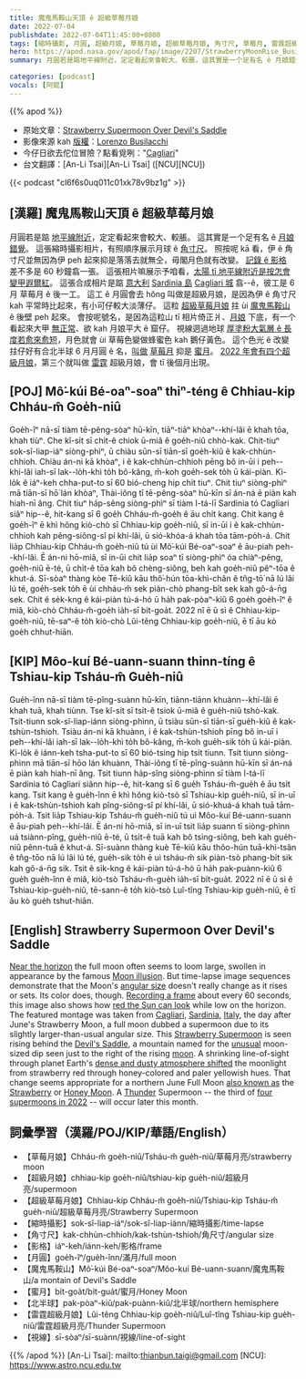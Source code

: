 ```yaml
---
title: 魔鬼馬鞍山天頂 ê 超級草莓月娘
date: 2022-07-04
publishdate: 2022-07-04T11:45:00+0800
tags: [縮時攝影, 月圓, 超級月娘, 草莓月娘, 超級草莓月娘, 角寸尺, 草莓月, 雷霆超級月娘, 蜜月, 北半球, 影格]
hero: https://apod.nasa.gov/apod/fap/image/2207/StrawberryMoonRise_Busilacchi_1080.jpg
summary: 月圓若是踮地平線附近，定定看起來會較大、較脹，這其實是一个足有名 ê 月娘錯覺。

categories: [podcast]
vocals: [阿錕]
---
```


{{% apod %}}

- 原始文章：[Strawberry Supermoon Over Devil's Saddle](https://apod.nasa.gov/apod/ap220704.html)
- 影像來源 kah [版權][copyright]：[Lorenzo Busilacchi](https://www.instagram.com/lorenzo.busilacchi/)
- 今仔日欲去佗位冒險？點看覓咧："[Cagliari][Cagliari]"
- 台文翻譯：[An-Li Tsai][An-Li Tsai] ([NCU][NCU])

{{< podcast "cl6f6s0uq011c01xk78v9bz1g" >}}

## [漢羅] 魔鬼馬鞍山天頂 ê 超級草莓月娘
月圓若是踮 [地平線附近][Near the horizon]，定定看起來會較大、較脹。
這其實是一个足有名 ê [月娘錯覺][Moon illusion]。
這張縮時攝影相片，有照順序展示月球 ê [角寸尺][angular size]。
照按呢 kā 看，伊 ê 角寸尺並無因為伊 peh 起來抑是落落去就無仝，毋閣月色就有改變。
[記錄 ê 影格][Recording a frame] 差不多是 60 秒鐘翕一張。
這張相片嘛展示予咱看，[太陽 tī 地平線附近是按怎會變甲遐爾紅][red the Sun can look]。
這張合成相片是踮 [意大利][Italy] [Sardinia 島][Sardinia] [Cagliari 城][Cagliari] 翕--ê，彼工是 6 月 草莓月 ê 後一工。
這工 ê 月圓會去 hŏng 叫做是超級月娘，是因為伊 ê 角寸尺 kah 平常時比起來，有小可仔較大淡薄仔。
這粒 [超級草莓月娘][Strawberry Supermoon t] 拄 ùi [魔鬼馬鞍山][Devil's Saddle] ê 後壁 peh 起來。
會按呢號名，是因為這粒山 tī 相片倚正爿、[月娘][moon] 下底，有一个看起來大甲 [無正常][unusual]、欲 kah 月娘平大 ê 窟仔。
視線迵過地球 [厚塗粉大氣層 ê 長度若愈來愈短][dense and dusty atmosphere shifted]，月色就會 ùi 草莓色變做蜂蜜色 kah 鵝仔黃色。
這个色光 ê 改變拄仔好有合北半球 6 月月圓 ê 名，[叫做][also known as] [草莓月][Strawberry] 抑是 [蜜月][Honey Moon]。
[2022 年會有四个超級月娘][four supermoons in 2022]，第三个就叫做 [雷霆][Thunder] 超級月娘，會 tī 後個月出現。

## [POJ] Mô͘-kúi Bé-oaⁿ-soaⁿ thiⁿ-téng ê Chhiau-kip Chháu-m̂ Goe̍h-niû
Goe̍h-îⁿ nā-sī tiàm tē-pêng-sòaⁿ hū-kīn, tiāⁿ-tiāⁿ khòaⁿ--khí-lâi ē khah tōa, khah tiùⁿ.
Che kî-si̍t sī chi̍t-ê chiok ū-miâ ê goe̍h-niû chhò-kak.
Chit-tiuⁿ sok-sî-liap-iáⁿ siòng-phìⁿ, ū chiàu sūn-sī tiān-sī goe̍h-kiû ê kak-chhùn-chhioh.
Chiàu án-ni kā khòaⁿ, i ê kak-chhùn-chhioh pēng bô in-ūi i peh--khí-lâi iah-sī lak--lo̍h-khì to̍h bô-kâng, m̄-koh goe̍h-sek to̍h ū kái-piàn.
Kì-lo̍k ê iáⁿ-keh chha-put-to sī 60 bió-cheng hip chi̍t tiuⁿ.
Chit tiuⁿ siòng-phìⁿ mā tiān-sī hō͘ lán khòaⁿ, Thài-iông tī tē-pêng-sòaⁿ hū-kīn sī án-ná ē piàn kah hiah-nī âng.
Chit tiuⁿ ha̍p-sêng siòng-phìⁿ sī tiàm I-tá-lī Sardinia tó Cagliari siâⁿ hip--ê, hit-kang sī 6 goe̍h Chháu-m̂-goe̍h ê āu chi̍t kang.
Chit kang ê goe̍h-îⁿ ē khì hŏng kiò-chò sī Chhiau-kip goe̍h-niû, sī in-ūi i ê kak-chhùn-chhioh kah pêng-siông-sî pí khí-lâi, ū sió-khóa-á khah tōa tām-po̍h-á.
Chit lia̍p Chhiau-kip Chháu-m̂ goe̍h-niû tú ùi Mô͘-kúi Bé-oaⁿ-soaⁿ ê āu-piah peh--khí-lâi.
Ē án-ni hō-miâ, sī in-ūi chit lia̍p soaⁿ tī siòng-phìⁿ óa chiàⁿ-pêng, goe̍h-niû ē-té, ū chi̍t-ê tōa kah bô chèng-siông, beh kah goe̍h-niû pêⁿ-tōa ê khut-á.
Sī-sòaⁿ thàng kòe Tē-kiû kāu thô͘-hún tōa-khì-chân ê tn̂g-tō͘ nā lú lâi lú té, goe̍h-sek to̍h ē ùi chháu-m̂ sek piàn-chò phang-bi̍t sek kah gô-á-n̄g sek.
Chit ê se̍k-kng ê kái-piàn tú-á-hó ū ha̍h pak-pòaⁿ-kiû 6 goe̍h goe̍h-îⁿ ê miâ, kiò-chò Chháu-m̂-goe̍h ia̍h-sī bi̍t-goa̍t.
2022 nî ē ū sì ê Chhiau-kip-goe̍h-niû, tē-saⁿ-ê to̍h kiò-chò Lûi-têng Chhiau-kip goe̍h-niû, ē tī āu kò goe̍h chhut-hiān.

## [KIP] Môo-kuí Bé-uann-suann thinn-tíng ê Tshiau-kip Tsháu-m̂ Gue̍h-niû
Gue̍h-înn nā-sī tiàm tē-pîng-suànn hū-kīn, tiānn-tiānn khuànn--khí-lâi ē khah tuā, khah tiùnn.
Tse kî-si̍t sī tsi̍t-ê tsiok ū-miâ ê gue̍h-niû tshò-kak.
Tsit-tiunn sok-sî-liap-iánn siòng-phìnn, ū tsiàu sūn-sī tiān-sī gue̍h-kiû ê kak-tshùn-tshioh.
Tsiàu án-ni kā khuànn, i ê kak-tshùn-tshioh pīng bô in-uī i peh--khí-lâi iah-sī lak--lo̍h-khì to̍h bô-kâng, m̄-koh gue̍h-sik to̍h ū kái-piàn.
Kì-lo̍k ê iánn-keh tsha-put-to sī 60 bió-tsing hip tsi̍t tiunn.
Tsit tiunn siòng-phìnn mā tiān-sī hōo lán khuànn, Thài-iông tī tē-pîng-suànn hū-kīn sī án-ná ē piàn kah hiah-nī âng.
Tsit tiunn ha̍p-sîng siòng-phìnn sī tiàm I-tá-lī Sardinia tó Cagliari siânn hip--ê, hit-kang sī 6 gue̍h Tsháu-m̂-gue̍h ê āu tsi̍t kang.
Tsit kang ê gue̍h-înn ē khì hŏng kiò-tsò sī Tshiau-kip gue̍h-niû, sī in-uī i ê kak-tshùn-tshioh kah pîng-siông-sî pí khí-lâi, ū sió-khuá-á khah tuā tām-po̍h-á.
Tsit lia̍p Tshiau-kip Tsháu-m̂ gue̍h-niû tú uì Môo-kuí Bé-uann-suann ê āu-piah peh--khí-lâi.
Ē án-ni hō-miâ, sī in-uī tsit lia̍p suann tī siòng-phìnn uá tsiànn-pîng, gue̍h-niû ē-té, ū tsi̍t-ê tuā kah bô tsìng-siông, beh kah gue̍h-niû pênn-tuā ê khut-á.
Sī-suànn thàng kuè Tē-kiû kāu thôo-hún tuā-khì-tsân ê tn̂g-tōo nā lú lâi lú té, gue̍h-sik to̍h ē uì tsháu-m̂ sik piàn-tsò phang-bi̍t sik kah gô-á-n̄g sik.
Tsit ê si̍k-kng ê kái-piàn tú-á-hó ū ha̍h pak-puànn-kiû 6 gue̍h gue̍h-înn ê miâ, kiò-tsò Tsháu-m̂-gue̍h ia̍h-sī bi̍t-gua̍t.
2022 nî ē ū sì ê Tshiau-kip-gue̍h-niû, tē-sann-ê to̍h kiò-tsò Luî-tîng Tshiau-kip gue̍h-niû, ē tī āu kò gue̍h tshut-hiān.

## [English] Strawberry Supermoon Over Devil's Saddle
[Near the horizon][Near the horizon] the full moon often seems to loom large, swollen in appearance by the famous [Moon illusion][Moon illusion].
But time-lapse image sequences demonstrate that the Moon's [angular size][angular size] doesn't really change as it rises or sets.
Its color does, though.
[Recording a frame][Recording a frame] about every 60 seconds, this image also shows how [red the Sun can look][red the Sun can look] while low on the horizon.
The featured montage was taken from [Cagliari][Cagliari], [Sardinia][Sardinia], [Italy][Italy], the day after June's Strawberry Moon, a full moon dubbed a supermoon due to its slightly larger-than-usual angular size.
This [Strawberry Supermoon][Strawberry Supermoon e] is seen rising behind the [Devil's Saddle][Devil's Saddle], a mountain named for the [unusual][unusual] moon-sized dip seen just to the right of the rising [moon][moon].
A shrinking line-of-sight through planet Earth's [dense and dusty atmosphere shifted][dense and dusty atmosphere shifted] the moonlight from strawberry red through honey-colored and paler yellowish hues.
That change seems appropriate for a northern June Full Moon [also known as][also known as] the [Strawberry][Strawberry] or [Honey Moon][Honey Moon].
A [Thunder][Thunder] Supermoon -- the third of [four supermoons in 2022][four supermoons in 2022] -- will occur later this month.


## 詞彙學習（漢羅/POJ/KIP/華語/English）
- 【草莓月娘】Chháu-m̂ goe̍h-niû/Tsháu-m̂ gue̍h-niû/草莓月亮/strawberry moon
- 【超級月娘】chhiau-kip goe̍h-niû/tshiau-kip gue̍h-niû/超級月亮/supermoon
- 【超級草莓月娘】Chhiau-kip Chháu-m̂ goe̍h-niû/Tshiau-kip Tsháu-m̂ gue̍h-niû/超級草莓月亮/Strawberry Supermoon
- 【縮時攝影】sok-sî-liap-iáⁿ/sok-sî-liap-iánn/縮時攝影/time-lapse
- 【角寸尺】kak-chhùn-chhioh/kak-tshùn-tshioh/角尺寸/angular size
- 【影格】iáⁿ-keh/iánn-keh/影格/frame
- 【月圓】goe̍h-îⁿ/gue̍h-înn/滿月/full moon
- 【魔鬼馬鞍山】Mô͘-kúi Bé-oaⁿ-soaⁿ/Môo-kuí Bé-uann-suann/魔鬼馬鞍山/a montain of Devil's Saddle
- 【蜜月】bi̍t-goa̍t/bi̍t-gua̍t/蜜月/Honey Moon
- 【北半球】pak-pòaⁿ-kiû/pak-puànn-kiû/北半球/northern hemisphere
- 【雷霆超級月娘】Lûi-têng Chhiau-kip goe̍h-niû/Luî-tîng Tshiau-kip gue̍h-niû/雷霆超級月亮/Thunder Supermoon
- 【視線】sī-sòaⁿ/sī-suànn/視線/line-of-sight

{{% /apod %}}
[An-Li Tsai]: mailto:thianbun.taigi@gmail.com
[NCU]: https://www.astro.ncu.edu.tw

[copyright]: https://apod.nasa.gov/apod/fap/lib/about_apod.html#srapply

[Near the horizon]:https://apod.nasa.gov/apod/ap031011.html
[Moon illusion]:https://en.wikipedia.org/wiki/Moon_illusion
[angular size]:https://en.wikipedia.org/wiki/Angular_diameter#/media/File:Estimating_angular_size_with_hand.gif
[Recording a frame]:https://www.instagram.com/p/Ce2--28sNbu/
[red the Sun can look]:https://apod.nasa.gov/apod/ap120608.html
[Cagliari]:https://youtu.be/n8OKDE2Y21I
[Sardinia]:https://en.wikipedia.org/wiki/Sardinia
[Italy]:https://en.wikipedia.org/wiki/Italy
[Strawberry Supermoon e]:https://apod.nasa.gov/apod/ap220616.html
[Strawberry Supermoon t]:https://apod.tw/daily/20220616/
[Devil's Saddle]:https://strictlysardinia.com/sella-del-diavolo-cagliari-guide/
[unusual]:https://scontent-ort2-2.xx.fbcdn.net/v/t1.18169-9/375797_453916941313126_1517259786_n.jpg?_nc_cat=102&ccb=1-7&_nc_sid=09cbfe&_nc_ohc=2u7K4pKqIisAX-4MBE0&_nc_ht=scontent-ort2-2.xx&oh=00_AT-dpn0MA_aaxUNoGAi-y5It3QxVNGlF7N6VzeBIFhTT-Q&oe=62E40F50
[moon]:https://moon.nasa.gov/inside-and-out/top-moon-questions/
[dense and dusty atmosphere shifted]:https://www.atoptics.co.uk/atoptics/sunsets.htm#rayleigh
[also known as]:https://earthsky.org/astronomy-essentials/full-moon-names
[Strawberry]:https://apod.nasa.gov/apod/ap140613.html
[Honey Moon]:https://apod.nasa.gov/apod/ap140621.html
[Thunder]:https://apod.nasa.gov/apod/ap170718.html
[four supermoons in 2022]:http://astropixels.com/ephemeris/moon/fullperigee2001.html
